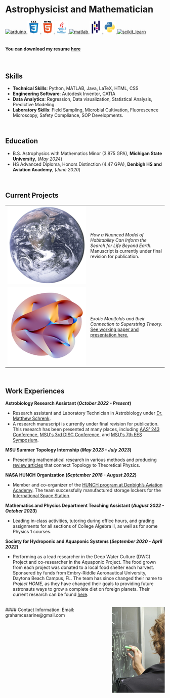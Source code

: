 # Astrophysicist and Mathematician

<div align="left"> 
    <a href="https://www.arduino.cc/" target="_blank" rel="noreferrer"> <img src="https://cdn.worldvectorlogo.com/logos/arduino-1.svg" alt="arduino" width="40" height="40"/> </a> 
    <a href="https://www.w3schools.com/css/" target="_blank" rel="noreferrer"> <img src="https://raw.githubusercontent.com/devicons/devicon/master/icons/css3/css3-original-wordmark.svg" alt="css3" width="40" height="40"/> </a> 
    <a href="https://www.w3.org/html/" target="_blank" rel="noreferrer"> <img src="https://raw.githubusercontent.com/devicons/devicon/master/icons/html5/html5-original-wordmark.svg" alt="html5" width="40" height="40"/> </a> 
    <a href="https://www.java.com" target="_blank" rel="noreferrer"> <img src="https://raw.githubusercontent.com/devicons/devicon/master/icons/java/java-original.svg" alt="java" width="40" height="40"/> </a> 
    <a href="https://www.mathworks.com/" target="_blank" rel="noreferrer"> <img src="https://upload.wikimedia.org/wikipedia/commons/2/21/Matlab_Logo.png" alt="matlab" width="40" height="40"/> </a> 
    <a href="https://pandas.pydata.org/" target="_blank" rel="noreferrer"> <img src="https://raw.githubusercontent.com/devicons/devicon/2ae2a900d2f041da66e950e4d48052658d850630/icons/pandas/pandas-original.svg" alt="pandas" width="40" height="40"/> </a> 
    <a href="https://www.python.org" target="_blank" rel="noreferrer"> <img src="https://raw.githubusercontent.com/devicons/devicon/master/icons/python/python-original.svg" alt="python" width="40" height="40"/> </a> 
    <a href="https://scikit-learn.org/" target="_blank" rel="noreferrer"> <img src="https://upload.wikimedia.org/wikipedia/commons/0/05/Scikit_learn_logo_small.svg" alt="scikit_learn" width="40" height="40"/> </a> 
    <a href="https://seaborn.pydata.org/" target="_blank" rel="noreferrer"> </a>
</div>

<br />

#### You can download my resume [here](assets/graham_resume.pdf)

<br>

## Skills
- **Technical Skills**: Python, MATLAB, Java, LaTeX, HTML, CSS
- **Engineering Software**: Autodesk Inventor, CATIA
- **Data Analytics**: Regression, Data visualization, Statistical Analysis, Predictive Modeling.
- **Laboratory Skills**:  Field Sampling, Microbial Cultivation, Fluorescence Microscopy, Safety Compliance, SOP Developments.

<br />

## Education
- B.S. Astrophysics with Mathematics Minor (3.875 GPA), **Michigan State University**, (_May 2024_)
- HS Advanced Diploma, Honors Distinction (4.47 GPA), **Denbigh HS and Aviation Academy**, (_June 2020_)

<br />

## Current Projects
<table>
  <tr>
    <td><img src="assets/earth.png" alt="Earth"></td>
    <td><em>How a Nuanced Model of Habitability Can Inform the Search for Life Beyond Earth.</em><br>Manuscript is currently under final revision for publication.</td>
  </tr>
  <tr>
    <td><img src="assets/Calabi-Yau.png" alt="Calabi-Yau Manifolds"></td>
    <td><em>Exotic Manifolds and their Connection to Superstring Theory.</em> <a href="https://github.com/cesarinegraham/Topology-Research-Results/">See working paper and presentation here.</a></td>
  </tr>
</table>


<br />

## Work Experiences
**Astrobiology Research Assistant (_October 2022 - Present_)**
 - Research assistant and Laboratory Technician in Astrobiology under [Dr. Matthew Schrenk](https://www.mattschrenklab.com).
 - A research manuscript is currently under final revision for publication. This research has been presented at many places, including [AAS' 243 Conference](https://aas.org/meetings/aas243), [MSU's 3rd DISC Conference](https://sites.google.com/msu.edu/3rddisc2023/home), and [MSU's 7th EES Symposium](https://ees.natsci.msu.edu/events/ees-student-research-symposium/7th-annual-ees-student-research-symposium/7th-annual-ees-student-research-symposium.aspx).

**MSU Summer Topology Internship (_May 2023 - July 2023_)**
 - Presenting mathematical research in various methods and producing [review articles](https://github.com/cesarinegraham/Topology-Research-Results/blob/87f9d55fd60bced16efb3ff62952183609f8e914/Exotic_Manifolds_Research_Paper.pdf) that connect Topology to Theoretical Physics.

**NASA HUNCH Organization (_September 2018 - August 2022_)**
 - Member and co-organizer of the [HUNCH program at Denbigh’s Aviation Academy](https://www.13newsnow.com/article/entertainment/television/programs/daybreak/in-session-newport-news-students-construct-lockers-for-astronauts/291-87bcc798-570b-4aa5-9d59-959f01f18fac). The team successfully manufactured storage lockers for the [International Space Station](https://www.dailypress.com/2019/06/10/aviation-academy-students-get-nod-from-nasa-to-build-equipment-for-space-station/).

**Mathematics and Physics Department Teaching Assistant (_August 2022 - October 2023_)**
 - Leading in-class activities, tutoring during office hours, and grading assignments for all sections of College Algebra II, as well as for some Physics 1 courses.

**Society for Hydroponic and Aquaponic Systems (_September 2020 - April 2022_)**
 - Performing as a lead researcher in the Deep Water Culture (DWC) Project and co-researcher in the Aquaponic Project. The food grown from each project was donated to a local food shelter each harvest. Sponsered by funds from Embry-Riddle Aeronautical University, Daytona Beach Campus, FL. The team has since changed their name to _Project HOME_, as they have changed their goals to providing future astronauts ways to grow a complete diet on foreign planets. Their current research can be found [here](https://www.linkedin.com/in/project-home/).

<br />

<img align="right" width="33%" src="/assets/knott.png"> 
#### Contact Information:
Email: grahamcesarine@gmail.com



